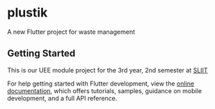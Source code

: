 # plustik

A new Flutter project for waste management

## Getting Started

This is our UEE module project for the 3rd year, 2nd semester at [SLIIT](https://www.sliit/lk)


For help getting started with Flutter development, view the
[online documentation](https://docs.flutter.dev/), which offers tutorials,
samples, guidance on mobile development, and a full API reference.
